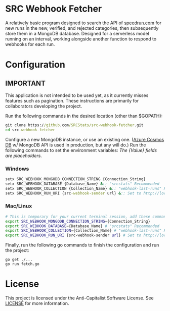 # SRC Webhook Fetcher
A relatively basic program designed to search the API of [speedrun.com](https://speedrun.com) for new runs in the new, verified, and rejected categories, then subsequently store them in a MongoDB database. Designed for a serverless model running on an interval, working alongside another function to respond to webhooks for each run.

# Configuration
## **IMPORTANT**
This application is not intended to be used yet, as it currently misses features such as pagination. These instructions are primarily for collaborators developing the project.

Run the following commands in the desired location (other than $GOPATH):
```bat
git clone https://github.com/SRCStats/src-webhook-fetcher.git
cd src-webhook-fetcher
```
Configure a new MongoDB instance, or use an existing one. ([Azure Cosmos DB](https://azure.microsoft.com/en-us/services/cosmos-db/) w/ MongoDB API is used in production, but any will do.) Run the following commands to set the environment variables:
*The {Value} fields are placeholders.*
### Windows
```bat
setx SRC_WEBHOOK_MONGODB_CONNECTION_STRING {Connection_String}
setx SRC_WEBHOOK_DATABASE {Database_Name} &:: "srcstats" Recommended
setx SRC_WEBHOOK_COLLECTION {Collection_Name} &:: "webhook-last-runs" Recommended
setx SRC_WEBHOOK_RUN_URI {src-webhook-sender url} &:: Set to http://localhost if not required
```
### Mac/Linux
```bash
# This is temporary for your current terminal session, add these commands to your .bashrc or .bash_profile to persist across sessions
export SRC_WEBHOOK_MONGODB_CONNECTION_STRING={Connection_String}
export SRC_WEBHOOK_DATABASE={Database_Name} # "srcstats" Recommended
export SRC_WEBHOOK_COLLECTION={Collection_Name} # "webhook-last-runs" Recommended
export SRC_WEBHOOK_RUN_URI {src-webhook-sender url} # Set to http://localhost if not required
```
Finally, run the following go commands to finish the configuration and run the project:
```
go get ./...
go run fetch.go
```

# License
This project is licensed under the Anti-Capitalist Software License. See [LICENSE](LICENSE) for more information.